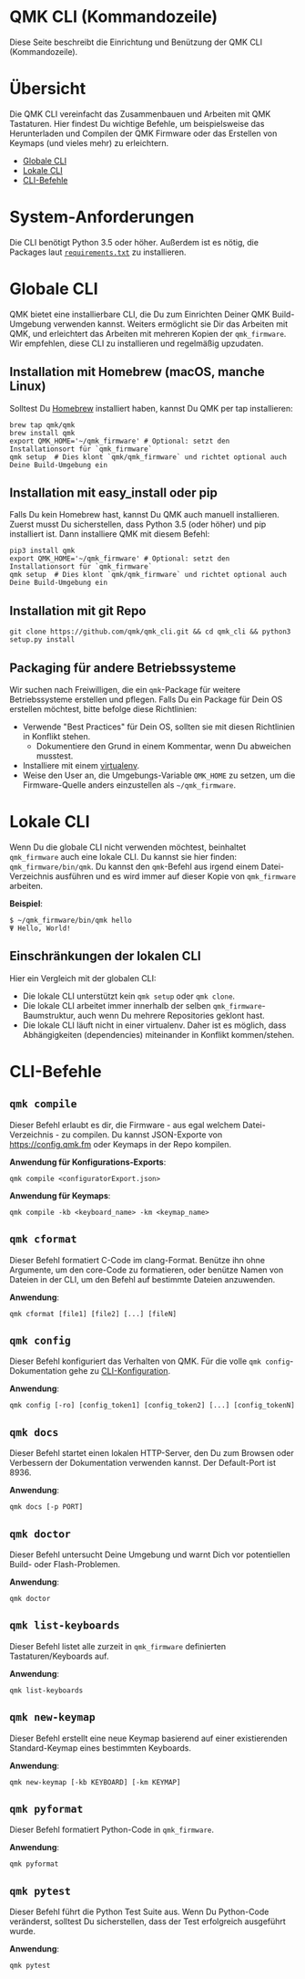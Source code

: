 # QMK CLI (Kommandozeile)

Diese Seite beschreibt die Einrichtung und Benützung der QMK CLI (Kommandozeile).

# Übersicht

Die QMK CLI vereinfacht das Zusammenbauen und Arbeiten mit QMK Tastaturen. Hier findest Du wichtige Befehle, um beispielsweise das Herunterladen und Compilen der QMK Firmware oder das Erstellen von Keymaps (und vieles mehr) zu erleichtern.

* [Globale CLI](#globale-cli)
* [Lokale CLI](#lokale-cli)
* [CLI-Befehle](#cli-befehle)

# System-Anforderungen

Die CLI benötigt Python 3.5 oder höher. Außerdem ist es nötig, die Packages laut [`requirements.txt`](https://github.com/qmk/qmk_firmware/blob/master/requirements.txt) zu installieren.

# Globale CLI

QMK bietet eine installierbare CLI, die Du zum Einrichten Deiner QMK Build-Umgebung verwenden kannst. Weiters ermöglicht sie Dir das Arbeiten mit QMK, und erleichtert das Arbeiten mit mehreren Kopien der `qmk_firmware`. Wir empfehlen, diese CLI zu installieren und regelmäßig upzudaten.

## Installation mit Homebrew (macOS, manche Linux)

Solltest Du [Homebrew](https://brew.sh) installiert haben, kannst Du QMK per tap installieren:

```
brew tap qmk/qmk
brew install qmk
export QMK_HOME='~/qmk_firmware' # Optional: setzt den Installationsort für `qmk_firmware`
qmk setup  # Dies klont `qmk/qmk_firmware` und richtet optional auch Deine Build-Umgebung ein
```

## Installation mit easy_install oder pip

Falls Du kein Homebrew hast, kannst Du QMK auch manuell installieren. Zuerst musst Du sicherstellen, dass Python 3.5 (oder höher) und pip installiert ist. Dann installiere QMK mit diesem Befehl:

```
pip3 install qmk
export QMK_HOME='~/qmk_firmware' # Optional: setzt den Installationsort für `qmk_firmware`
qmk setup  # Dies klont `qmk/qmk_firmware` und richtet optional auch Deine Build-Umgebung ein
```
## Installation mit git Repo

`git clone https://github.com/qmk/qmk_cli.git && cd qmk_cli && python3 setup.py install`

## Packaging für andere Betriebssysteme

Wir suchen nach Freiwilligen, die ein `qmk`-Package für weitere Betriebssysteme erstellen und pflegen. Falls Du ein Package für Dein OS erstellen möchtest, bitte befolge diese Richtlinien:

* Verwende "Best Practices" für Dein OS, sollten sie mit diesen Richtlinien in Konflikt stehen.
    * Dokumentiere den Grund in einem Kommentar, wenn Du abweichen musstest.
* Installiere mit einem [virtualenv](https://virtualenv.pypa.io/en/latest/).
* Weise den User an, die Umgebungs-Variable `QMK_HOME` zu setzen, um die Firmware-Quelle anders einzustellen als `~/qmk_firmware`.

# Lokale CLI

Wenn Du die globale CLI nicht verwenden möchtest, beinhaltet `qmk_firmware` auch eine lokale CLI. Du kannst sie hier finden: `qmk_firmware/bin/qmk`. Du kannst den `qmk`-Befehl aus irgend einem Datei-Verzeichnis ausführen und es wird immer auf dieser Kopie von `qmk_firmware` arbeiten.

**Beispiel**:

```
$ ~/qmk_firmware/bin/qmk hello
Ψ Hello, World!
```

## Einschränkungen der lokalen CLI

Hier ein Vergleich mit der globalen CLI:

* Die lokale CLI unterstützt kein `qmk setup` oder `qmk clone`.
* Die lokale CLI arbeitet immer innerhalb der selben `qmk_firmware`-Baumstruktur, auch wenn Du mehrere Repositories geklont hast.
* Die lokale CLI läuft nicht in einer virtualenv. Daher ist es möglich, dass Abhängigkeiten (dependencies) miteinander in Konflikt kommen/stehen.

# CLI-Befehle

## `qmk compile`

Dieser Befehl erlaubt es dir, die Firmware - aus egal welchem Datei-Verzeichnis - zu compilen. Du kannst JSON-Exporte von <https://config.qmk.fm> oder Keymaps in der Repo kompilen.

**Anwendung für Konfigurations-Exports**:

```
qmk compile <configuratorExport.json>
```

**Anwendung für Keymaps**:

```
qmk compile -kb <keyboard_name> -km <keymap_name>
```

## `qmk cformat`

Dieser Befehl formatiert C-Code im clang-Format. Benütze ihn ohne Argumente, um den core-Code zu formatieren, oder benütze Namen von Dateien in der CLI, um den Befehl auf bestimmte Dateien anzuwenden.

**Anwendung**:

```
qmk cformat [file1] [file2] [...] [fileN]
```

## `qmk config`

Dieser Befehl konfiguriert das Verhalten von QMK. Für die volle `qmk config`-Dokumentation gehe zu [CLI-Konfiguration](cli_configuration.md).

**Anwendung**:

```
qmk config [-ro] [config_token1] [config_token2] [...] [config_tokenN]
```

## `qmk docs`

Dieser Befehl startet einen lokalen HTTP-Server, den Du zum Browsen oder Verbessern der Dokumentation verwenden kannst. Der Default-Port ist 8936.

**Anwendung**:

```
qmk docs [-p PORT]
```

## `qmk doctor`

Dieser Befehl untersucht Deine Umgebung und warnt Dich vor potentiellen Build- oder Flash-Problemen.

**Anwendung**:

```
qmk doctor
```

## `qmk list-keyboards`

Dieser Befehl listet alle zurzeit in `qmk_firmware` definierten Tastaturen/Keyboards auf.

**Anwendung**:

```
qmk list-keyboards
```

## `qmk new-keymap`

Dieser Befehl erstellt eine neue Keymap basierend auf einer existierenden Standard-Keymap eines bestimmten Keyboards.

**Anwendung**:

```
qmk new-keymap [-kb KEYBOARD] [-km KEYMAP]
```

## `qmk pyformat`

Dieser Befehl formatiert Python-Code in `qmk_firmware`.

**Anwendung**:

```
qmk pyformat
```

## `qmk pytest`

Dieser Befehl führt die Python Test Suite aus. Wenn Du Python-Code veränderst, solltest Du sicherstellen, dass der Test erfolgreich ausgeführt wurde.

**Anwendung**:

```
qmk pytest
```
